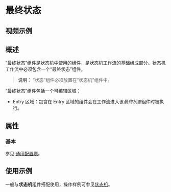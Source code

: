 # 最终状态

## 视频示例

## 概述

“最终状态”组件是状态机中使用的组件，是状态机工作流的基础组成部分。状态机工作流中必须包含一个“最终状态”组件。

> **说明：**
>“状态”组件必须放置在“状态机”组件中。

“最终状态”组件包括一个可编辑区域：
- Entry 区域：包含在 Entry 区域的组件会在工作流进入该*最终状态*组件时被执行。

## 属性

### 基本

参见 [通用配置项](../Appendix/CommonConfigurationItems.md)。

## 使用示例

一般与**状态机**组件搭配使用，操作样例可参见[状态机](activity/../StateMachine.md)。
